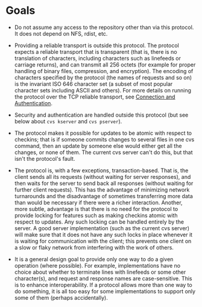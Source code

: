 # Goals

- Do not assume any access to the repository other than via this protocol. It does not depend on NFS, rdist, etc.

- Providing a reliable transport is outside this protocol. The protocol expects a reliable transport that is transparent (that is, there is no translation of characters, including characters such as linefeeds or carriage returns), and can transmit all 256 octets (for example for proper handling of binary files, compression, and encryption). The encoding of characters specified by the protocol (the names of requests and so on) is the invariant ISO 646 character set (a subset of most popular character sets including ASCII and others). For more details on running the protocol over the TCP reliable transport, see [Connection and Authentication](server-conn-auth.md).

- Security and authentication are handled outside this protocol (but see below about `cvs kserver` and `cvs pserver`).

- The protocol makes it possible for updates to be atomic with respect to checkins; that is if someone commits changes to several files in one cvs command, then an update by someone else would either get all the changes, or none of them. The current cvs server can't do this, but that isn't the protocol's fault.

- The protocol is, with a few exceptions, transaction-based. That is, the client sends all its requests (without waiting for server responses), and then waits for the server to send back all responses (without waiting for further client requests). This has the advantage of minimizing network turnarounds and the disadvantage of sometimes transferring more data than would be necessary if there were a richer interaction. Another, more subtle, advantage is that there is no need for the protocol to provide locking for features such as making checkins atomic with respect to updates. Any such locking can be handled entirely by the server. A good server implementation (such as the current cvs server) will make sure that it does not have any such locks in place whenever it is waiting for communication with the client; this prevents one client on a slow or flaky network from interfering with the work of others.

- It is a general design goal to provide only one way to do a given operation (where possible). For example, implementations have no choice about whether to terminate lines with linefeeds or some other character(s), and request and response names are case-sensitive. This is to enhance interoperability. If a protocol allows more than one way to do something, it is all too easy for some implementations to support only some of them (perhaps accidentally).
